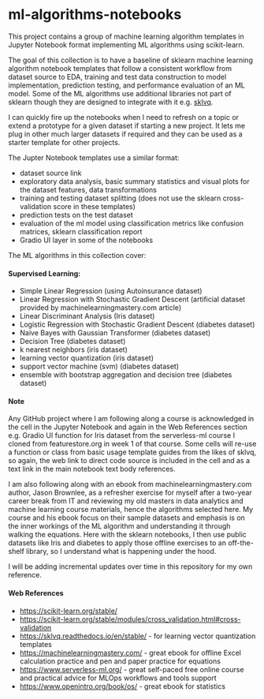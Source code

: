 # ml-algorithms-notebooks
This project contains a group of machine learning algorithm templates in Jupyter Notebook format implementing ML algorithms using scikit-learn. 

The goal of this collection is to have a baseline of sklearn machine learning algorithm notebook templates that follow a consistent workflow from dataset source to EDA, training and test data construction to model implementation, prediction testing, and performance evaluation of an ML model. Some of the ML algorithms use additional libraries not part of sklearn though they are designed to integrate with it e.g. [sklvq](https://sklvq.readthedocs.io/en/stable/).

I can quickly fire up the notebooks when I need to refresh on a topic or extend a prototype for a given dataset if starting a new project. It lets me plug in other much larger datasets if required and they can be used as a starter template for other projects.

The Jupter Notebook templates use a similar format: 
- dataset source link
- exploratory data analysis, basic summary statistics and visual plots for the dataset features, data transformations
- training and testing dataset splitting (does not use the sklearn cross-validation score in these templates)
- prediction tests on the test dataset
- evaluation of the ml model using classification metrics like confusion matrices, sklearn classification report
- Gradio UI layer in some of the notebooks

The ML algorithms in this collection cover:

#### Supervised Learning:
- Simple Linear Regression (using Autoinsurance dataset)
- Linear Regression with Stochastic Gradient Descent (artificial dataset provided by machinelearningmastery.com article)
- Linear Discriminant Analysis (Iris dataset)
- Logistic Regression with Stochastic Gradient Descent (diabetes dataset)
- Naive Bayes with Gaussian Transformer (diabetes dataset)
- Decision Tree (diabetes dataset)
- k nearest neighbors (iris dataset)
- learning vector quantization (iris dataset)
- support vector machine (svm) (diabetes dataset)
- ensemble with bootstrap aggregation and decision tree (diabetes dataset)

#### Note
Any GitHub project where I am following along a course is acknowledged in the cell in the Jupyter Notebook and again in the Web References section e.g. Gradio UI function for Iris dataset from the serverless-ml course I cloned from featurestore.org in week 1 of that course. Some cells will re-use a function or class from basic usage template guides from the likes of sklvq, so again, the web link to direct code source is included in the cell and as a text link in the main notebook text body references.

I am also following along with an ebook from machinelearningmastery.com author, Jason Brownlee, as a refresher exercise for myself after a two-year career break from IT and reviewing my old masters in data analytics and machine learning course materials, hence the algorithms selected here. My course and his ebook focus on their sample datasets and emphasis is on the inner workings of the ML algorithm and understanding it through walking the equations. Here with the sklearn notebooks, I then use public datasets like Iris and diabetes to apply those offline exercises to an off-the-shelf library, so I understand what is happening under the hood.

I will be adding incremental updates over time in this repository for my own reference.

#### Web References
- https://scikit-learn.org/stable/
- https://scikit-learn.org/stable/modules/cross_validation.html#cross-validation
- https://sklvq.readthedocs.io/en/stable/ - for learning vector quantization templates
- https://machinelearningmastery.com/ - great ebook for offline Excel calculation practice and pen and paper practice for equations
- https://www.serverless-ml.org/ - great self-paced free online course and practical advice for MLOps workflows and tools support
- https://www.openintro.org/book/os/ - great ebook for statistics
